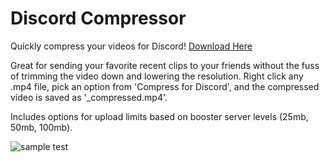 # Discord Compressor

Quickly compress your videos for Discord! [Download Here](https://github.com/ethantreece/DiscordCompressor/releases/tag/v2.0)

Great for sending your favorite recent clips to your friends without the fuss of trimming the video down and lowering the resolution.
Right click any .mp4 file, pick an option from 'Compress for Discord', and the compressed video is saved as '<filename>_compressed.mp4'.

Includes options for upload limits based on booster server levels (25mb, 50mb, 100mb).

![sample test](https://github.com/ethantreece/DiscordCompressor/assets/38461748/d517dc0c-462f-45dd-bd2e-880cfe07b25d)
